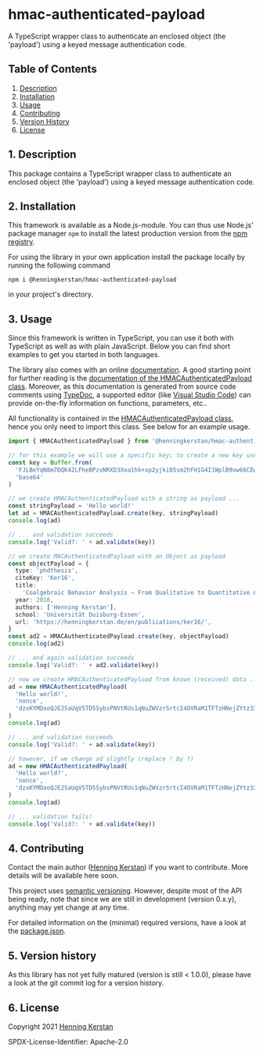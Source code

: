 # hmac-authenticated-payload

A TypeScript wrapper class to authenticate an enclosed object (the 'payload') using a keyed message authentication code.

## Table of Contents

1. [Description](#1-description)
1. [Installation](#2-installation)
1. [Usage](#3-usage)
1. [Contributing](#4-contributing)
1. [Version History](#5-version-history)
1. [License](#6-license)

## 1. Description

This package contains a TypeScript wrapper class to authenticate an enclosed object (the 'payload') using a keyed message authentication code.

## 2. Installation

This framework is available as a Node.js-module. You can thus use Node.js' package manager `npm` to install the latest production version from the [npm registry](https://npmjs.com).

For using the library in your own application install the package locally by running the following command

    npm i @henningkerstan/hmac-authenticated-payload

in your project's directory.

## 3. Usage

Since this framework is written in TypeScript, you can use it both with TypeScript as well as with plain JavaScript. Below you can find short examples to get you started in both languages.

The library also comes with an online [documentation](https://henningkerstan.github.io/hmac-authenticated-payload/). A good starting point for further reading is the [documentation of the HMACAuthenticatedPayload class](https://henningkerstan.github.io/hmac-authenticated-payload/classes/HMACAuthenticatedPayload.HMACAuthenticatedPayload-1.html). Moreover, as this documentation is generated from source code comments using [TypeDoc](https://typedoc.org), a supported editor (like [Visual Studio Code](https://code.visualstudio.com/)) can provide on-the-fly information on functions, parameters, etc..

All functionality is contained in the [HMACAuthenticatedPayload class](https://henningkerstan.github.io/hmac-authenticated-payload/classes/HMACAuthenticatedPayload.HMACAuthenticatedPayload-1.html), hence you only need to import this class. See below for an example usage.

```typescript
import { HMACAuthenticatedPayload } from '@henningkerstan/hmac-authenticated-payload'

// for this example we will use a specific key; to create a new key use HMACAuthenticatedPayload.createKey()
const key = Buffer.from(
  'FJLBeYqN8m7DQK42LFheBPzvNRXD3Xoa1hk+xp2yjki85sm2hFH1G4I1WplB9ow66CEwMxrwo+ZRjtieP+x+Qg==',
  'base64'
)

// we create HMACAuthenticatedPayload with a string as payload ...
const stringPayload = 'Hello world!'
let ad = HMACAuthenticatedPayload.create(key, stringPayload)
console.log(ad)

// ... and validation succeeds
console.log('Valid?: ' + ad.validate(key))

// we create MACAuthenticatedPayload with an Object as payload
const objectPayload = {
  type: 'phdthesis',
  citeKey: 'Ker16',
  title:
    'Coalgebraic Behavior Analysis – From Qualitative to Quantitative Analyses',
  year: 2016,
  authors: ['Henning Kerstan'],
  school: 'Universität Duisburg-Essen',
  url: 'https://henningkerstan.de/en/publications/ker16/',
}
const ad2 = HMACAuthenticatedPayload.create(key, objectPayload)
console.log(ad2)

// ... and again validation succeeds
console.log('Valid?: ' + ad2.validate(key))

// now we create HMACAuthenticatedPayload from known (received) data ...
ad = new HMACAuthenticatedPayload(
  'Hello world!',
  'nonce',
  'dzxKYMDooQJE2SaUqV5TD5SybsPNVtRUs1qNuZWVzrSrtcI4OVRaM1TFTzHNejZYtz33xsUHmNq423ufGYjuVA=='
)
console.log(ad)

// ... and validation succeeds
console.log('Valid?: ' + ad.validate(key))

// however, if we change ad slightly (replace ! by ?)
ad = new HMACAuthenticatedPayload(
  'Hello world?',
  'nonce',
  'dzxKYMDooQJE2SaUqV5TD5SybsPNVtRUs1qNuZWVzrSrtcI4OVRaM1TFTzHNejZYtz33xsUHmNq423ufGYjuVA=='
)
console.log(ad)

// ... validation fails!
console.log('Valid?: ' + ad.validate(key))
```

## 4. Contributing

Contact the main author ([Henning Kerstan](https://henningkerstan.de)) if you want to contribute. More details will be available here soon.

This project uses [semantic versioning](https://semver.org/). However, despite most of the API being ready, note that since we are still in development (version 0.x.y), anything may yet change at any time.

For detailed information on the (minimal) required versions, have a look at the [package.json](https://github.com/henningkerstan/hmac-authenticated-payload/blob/main/package.json).

## 5. Version history

As this library has not yet fully matured (version is still < 1.0.0), please have a look at the git commit log for a version history.

## 6. License

Copyright 2021 [Henning Kerstan](https://henningkerstan.de)

SPDX-License-Identifier: Apache-2.0
